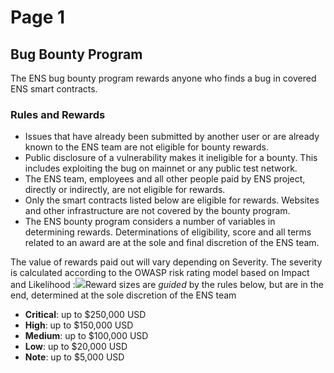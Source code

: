 # Page 1

## Bug Bounty Program

The ENS bug bounty program rewards anyone who finds a bug in covered ENS smart contracts.

### Rules and Rewards <a href="#rules-and-rewards" id="rules-and-rewards"></a>

* Issues that have already been submitted by another user or are already known to the ENS team are not eligible for bounty rewards.
* Public disclosure of a vulnerability makes it ineligible for a bounty. This includes exploiting the bug on mainnet or any public test network.
* The ENS team, employees and all other people paid by ENS project, directly or indirectly, are not eligible for rewards.
* Only the smart contracts listed below are eligible for rewards. Websites and other infrastructure are not covered by the bounty program.
* The ENS bounty program considers a number of variables in determining rewards. Determinations of eligibility, score and all terms related to an award are at the sole and final discretion of the ENS team.

The value of rewards paid out will vary depending on Severity. The severity is calculated according to the OWASP risk rating model based on Impact and Likelihood :![](https://464911102-files.gitbook.io/\~/files/v0/b/gitbook-x-prod.appspot.com/o/spaces%2F-LZWNj0\_mU4\_3ENJbw83%2Fuploads%2Fgit-blob-1ec7454ecbacadf9b012c80d0ccf75eeba5fe451%2Fowasp\_w600.png?alt=media)Reward sizes are _guided_ by the rules below, but are in the end, determined at the sole discretion of the ENS team

* **Critical**: up to $250,000 USD
* **High**: up to $150,000 USD
* **Medium**: up to $100,000 USD
* **Low**: up to $20,000 USD
* **Note**: up to $5,000 USD
